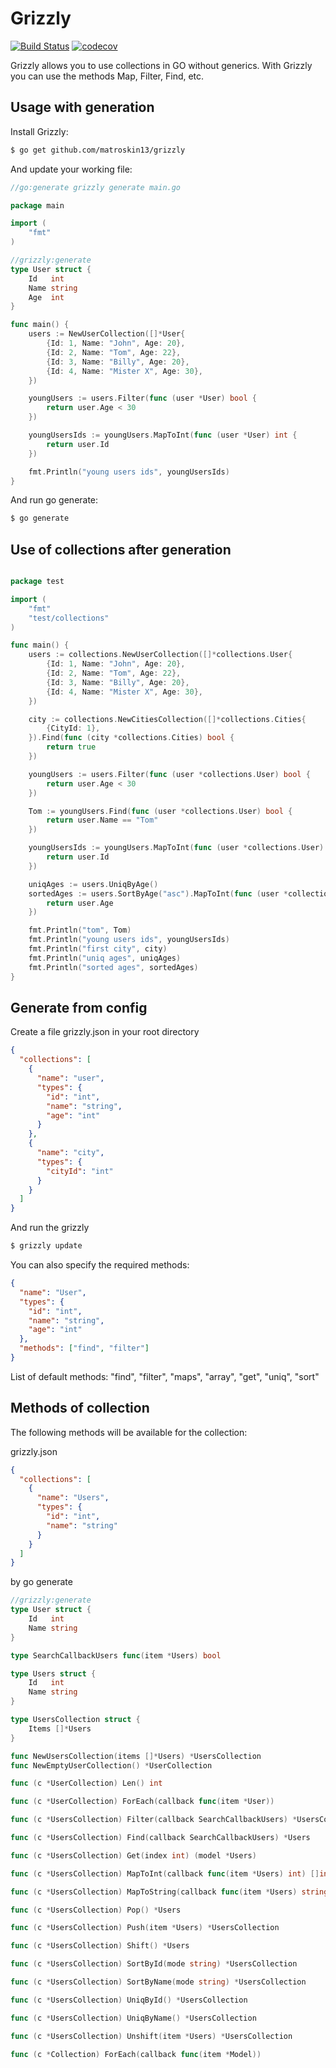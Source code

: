 # Grizzly

[![Build Status](https://travis-ci.org/matroskin13/grizzly.svg?branch=master)](https://travis-ci.org/matroskin13/grizzly)
[![codecov](https://codecov.io/gh/matroskin13/grizzly/branch/master/graph/badge.svg)](https://codecov.io/gh/matroskin13/grizzly)

Grizzly allows you to use collections in GO without generics. With Grizzly you can use the methods Map, Filter, Find, etc.

## Usage with generation

Install Grizzly:

```bash
$ go get github.com/matroskin13/grizzly
```

And update your working file:

```go
//go:generate grizzly generate main.go

package main

import (
    "fmt"
)

//grizzly:generate
type User struct {
    Id   int
    Name string
    Age  int
}

func main() {
    users := NewUserCollection([]*User{
        {Id: 1, Name: "John", Age: 20},
        {Id: 2, Name: "Tom", Age: 22},
        {Id: 3, Name: "Billy", Age: 20},
        {Id: 4, Name: "Mister X", Age: 30},
    })

    youngUsers := users.Filter(func (user *User) bool {
        return user.Age < 30
    })

    youngUsersIds := youngUsers.MapToInt(func (user *User) int {
        return user.Id
    })

    fmt.Println("young users ids", youngUsersIds)
}
```

And run go generate:

```bash
$ go generate
```

## Use of collections after generation

```go

package test

import (
    "fmt"
    "test/collections"
)

func main() {
    users := collections.NewUserCollection([]*collections.User{
        {Id: 1, Name: "John", Age: 20},
        {Id: 2, Name: "Tom", Age: 22},
        {Id: 3, Name: "Billy", Age: 20},
        {Id: 4, Name: "Mister X", Age: 30},
    })

    city := collections.NewCitiesCollection([]*collections.Cities{
        {CityId: 1},
    }).Find(func (city *collections.Cities) bool {
        return true
    })

    youngUsers := users.Filter(func (user *collections.User) bool {
        return user.Age < 30
    })

    Tom := youngUsers.Find(func (user *collections.User) bool {
        return user.Name == "Tom"
    })

    youngUsersIds := youngUsers.MapToInt(func (user *collections.User) int {
        return user.Id
    })

    uniqAges := users.UniqByAge()
    sortedAges := users.SortByAge("asc").MapToInt(func (user *collections.User) int {
        return user.Age
    })

    fmt.Println("tom", Tom)
    fmt.Println("young users ids", youngUsersIds)
    fmt.Println("first city", city)
    fmt.Println("uniq ages", uniqAges)
    fmt.Println("sorted ages", sortedAges)
}
```

## Generate from config

Create a file grizzly.json in your root directory

```json
{
  "collections": [
    {
      "name": "user",
      "types": {
        "id": "int",
        "name": "string",
        "age": "int"
      }
    },
    {
      "name": "city",
      "types": {
        "cityId": "int"
      }
    }
  ]
}
```

And run the grizzly

```bash
$ grizzly update
```

You can also specify the required methods:

```json
{
  "name": "User",
  "types": {
    "id": "int",
    "name": "string",
    "age": "int"
  },
  "methods": ["find", "filter"]
}
```

List of default methods:  "find", "filter", "maps", "array", "get", "uniq", "sort"

## Methods of collection

The following methods will be available for the collection:

grizzly.json

```json
{
  "collections": [
    {
      "name": "Users",
      "types": {
        "id": "int",
        "name": "string"
      }
    }
  ]
}
```

by go generate

```go
//grizzly:generate
type User struct {
	Id   int
	Name string
}
```

```go
type SearchCallbackUsers func(item *Users) bool

type Users struct {
    Id   int
    Name string
}

type UsersCollection struct {
    Items []*Users
}

func NewUsersCollection(items []*Users) *UsersCollection
func NewEmptyUserCollection() *UserCollection

func (c *UserCollection) Len() int

func (c *UserCollection) ForEach(callback func(item *User))

func (c *UsersCollection) Filter(callback SearchCallbackUsers) *UsersCollection

func (c *UsersCollection) Find(callback SearchCallbackUsers) *Users

func (c *UsersCollection) Get(index int) (model *Users)

func (c *UsersCollection) MapToInt(callback func(item *Users) int) []int

func (c *UsersCollection) MapToString(callback func(item *Users) string) []string

func (c *UsersCollection) Pop() *Users

func (c *UsersCollection) Push(item *Users) *UsersCollection

func (c *UsersCollection) Shift() *Users

func (c *UsersCollection) SortById(mode string) *UsersCollection

func (c *UsersCollection) SortByName(mode string) *UsersCollection

func (c *UsersCollection) UniqById() *UsersCollection

func (c *UsersCollection) UniqByName() *UsersCollection

func (c *UsersCollection) Unshift(item *Users) *UsersCollection

func (c *Collection) ForEach(callback func(item *Model))
```
